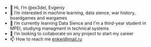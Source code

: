 - 👋 Hi, I’m @ex3del, Evgeniy
- 👀 I’m interested in machine learning, data sience, war history, boardgames and wargames
- 🌱 I’m currently learning Data Sience and I'm a third-year student in MPEI, studiyng managment in technical systems
- 💞️ I’m looking to collaborate on any project to start my career 
- 📫 How to reach me enkwi@mail.ru

<!---
PankratovEP/PankratovEP is a ✨ special ✨ repository because its `README.md` (this file) appears on your GitHub profile.
You can click the Preview link to take a look at your changes.
--->
